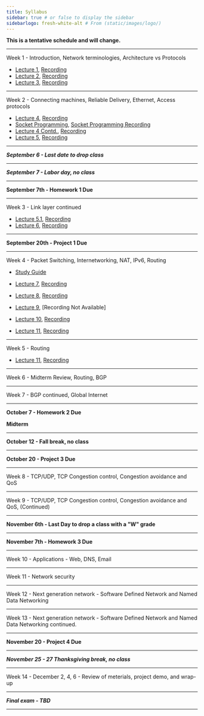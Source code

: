 ```yaml
---
title: Syllabus
sidebar: true # or false to display the sidebar
sidebarlogo: fresh-white-alt # From (static/images/logo/)
---
```



**This is a tentative schedule and will change.**

------------------------------------------
Week 1 - Introduction, Network terminologies, Architecture vs Protocols
* [Lecture  1](/csc4200/lecture_slides/lecture1.pdf), [Recording](/csc4200/recordings/august-26.mp4)
* [Lecture  2](/csc4200/lecture_slides/lecture2.pdf), [Recording](/csc4200/recordings/august-28.mp4)
* [Lecture  3](/csc4200/lecture_slides/lecture3.pdf), [Recording](/csc4200/recordings/august-31.mp4)
<!-- * [Lecture  3](/csc4200/lecture_slides/lecture3.pdf) -->

------------------------------------------

Week 2 - Connecting machines, Reliable Delivery, Ethernet, Access protocols 
* [Lecture  4](/csc4200/lecture_slides/lecture4.pdf), [Recording](/csc4200/recordings/sept-02.mp4)
* [Socket Programming](/csc4200/lecture_slides/sockets.pdf), [Socket Programming Recording](/csc4200/recordings/socket.mp4)
* [Lecture  4 Contd.](/csc4200/lecture_slides/lecture4.pdf), [Recording](/csc4200/recordings/sept-09.mp4)
* [Lecture 5](/csc4200/lecture_slides/lecture5.pdf), [Recording](/csc4200/recordings/sept-11.mp4)

<!-- * [Lecture 6](/csc4200/lecture_slides/lecture6.pdf) -->

------------------------------------------


***September 6 - Last date to drop class***

------------------------------------------

***September 7 - Labor day, no class***

------------------------------------------

**September 7th - Homework 1 Due**


------------------------------------------

Week 3 - Link layer continued
* [Lecture 5.1](/csc4200/lecture_slides/lecture5.pdf), [Recording](/csc4200/recordings/sept-14.mp4)
* [Lecture 6](/csc4200/lecture_slides/lecture6.pdf), [Recording](/csc4200/recordings/sept-16.mp4)

------------------------------------------

**September 20th - Project 1 Due**

------------------------------------------

Week 4 - Packet Switching, Internetworking, NAT, IPv6, Routing 
* [Study Guide](/csc4200/homeworks/study-guide.pdf)

* [Lecture 7](/csc4200/lecture_slides/lecture7.pdf), [Recording](/csc4200/recordings/sept-18.mp4)
* [Lecture 8](/csc4200/lecture_slides/lecture9.pdf), [Recording](/csc4200/recordings/sept-21.mp4)
* [Lecture 9](/csc4200/lecture_slides/lecture10.pdf), [Recording Not Available]
* [Lecture 10](/csc4200/lecture_slides/lecture10.pdf), [Recording](/csc4200/recordings/sept-25.mp4)
* [Lecture 11](/csc4200/lecture_slides/lecture11.pdf), [Recording](/csc4200/recordings/oct-2.mp4)

------------------------------------------

Week 5 - Routing 
* [Lecture 11](/csc4200/lecture_slides/lecture12.pdf), [Recording](/csc4200/recordings/oct-07.mp4)
<!-- * [Lecture 13](/csc4200/lecture_slides/lecture13.pdf) -->
<!-- * [Lecture 14](/csc4200/lecture_slides/lecture14.pdf) -->

------------------------------------------

Week 6 - Midterm Review, Routing, BGP 
<!-- * [Lecture 14](/csc4200/lecture_slides/lecture14.pdf) -->
<!-- * [Lecture 15](/csc4200/lecture_slides/lecture15.pdf) -->

------------------------------------------

Week 7 - BGP continued, Global Internet 
<!-- * [Lecture 16](/csc4200/lecture_slides/lecture16.pdf) -->

------------------------------------------
**October 7 - Homework 2 Due**

**Midterm**

------------------------------------------

**October 12 - Fall break, no class**

------------------------------------------

**October 20 - Project 3 Due**

------------------------------------------

Week 8 - TCP/UDP, TCP Congestion control, Congestion avoidance and QoS 
<!-- * [Lecture 17](/csc4200/lecture_slides/lecture17.pdf) -->
<!-- * [Lecture 18](/csc4200/lecture_slides/lecture18.pdf) --> 
<!-- * [Lecture 19](/csc4200/lecture_slides/lecture19.pdf) -->
<!-- * [Lecture 20](/csc4200/lecture_slides/lecture20.pdf) -->

------------------------------------------ 

Week 9 - TCP/UDP, TCP Congestion control, Congestion avoidance and QoS, (Continued)
<!-- * [Lecture 21](/csc4200/lecture_slides/lecture21.pdf) -->
<!-- * [Lecture 22](/csc4200/lecture_slides/lecture22.pdf) -->
<!-- * [Lecture 23](/csc4200/lecture_slides/lecture23.pdf) -->
<!-- * [Lecture 24](/csc4200/lecture_slides/lecture24.pdf) -->


------------------------------------------

**November 6th - Last Day to drop a class with a "W" grade**

------------------------------------------

**November 7th - Homework 3 Due**

------------------------------------------

Week 10 - Applications - Web, DNS, Email 
<!-- * [Lecture 25](/csc4200/lecture_slides/Lecture25.pdf) -->
<!-- * [Lecture 26](/csc4200/lecture_slides/lecture26.pdf) -->

------------------------------------------

Week 11 - Network security 
<!-- * [Lecture 27](/csc4200/lecture_slides/lecture27.pdf) -->

------------------------------------------

Week 12 - Next generation network - Software Defined Network and Named Data Networking

------------------------------------------

Week 13 - Next generation network - Software Defined Network and Named Data Networking continued.


------------------------------------------

**November 20 - Project 4 Due**

------------------------------------------

***November 25 - 27 Thanksgiving break, no class***

------------------------------------------

Week 14 - December 2, 4, 6 - Review of meterials, project demo, and wrap-up

------------------------------------------

***Final exam - TBD***


------------------------------------------


















